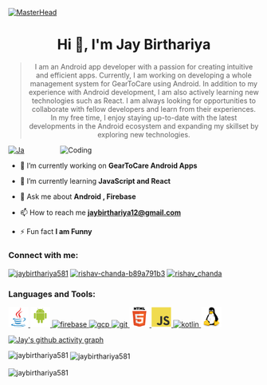 
  

[![MasterHead](https://miro.medium.com/max/1200/1*e3jNfHQGTe7f7ptGpa74yA.png)](https://jaybirthariya581.io)

  

<h1  align="center">Hi 👋, I'm Jay Birthariya</h1>

  

> <p align="center">I am an Android app developer with a passion for creating intuitive and efficient apps. Currently, I am working on developing a whole management system for GearToCare using Android. In addition to my experience with Android development, I am also actively learning new technologies such as React. I am always looking for opportunities to collaborate with fellow developers and learn from their experiences. In my free time, I enjoy staying up-to-date with the latest developments in the Android ecosystem and expanding my skillset by exploring new technologies.</p>

  
<!---
[your comment goes here
and here](https://drive.google.com/uc?id=1vDCPtm-ou2z4gYrORb-4noITyg2G1pji)
--> 

<img align="right" alt="Coding" width="400" src="https://media1.tenor.com/m/-buzIaq-QeoAAAAC/code-coding.gif">
  

  

<p  align="left">  <a  href="https://twitter.com/jaybirthariya"  target="blank"><img  src="https://img.shields.io/twitter/follow/jaybirthariya?logo=twitter&style=for-the-badge"  alt="Ja"  /></a>  </p>

  

- 🔭 I’m currently working on **GearToCare Android Apps**

  

- 🌱 I’m currently learning **JavaScript and React**

  

- 💬 Ask me about **Android , Firebase**

  

- 📫 How to reach me **jaybirthariya12@gmail.com**

  

- ⚡ Fun fact **I am Funny**

  

<h3  align="left">Connect with me:</h3>

  

<p  align="left">

  

<a  href="https://twitter.com/https://twitter.com/jaybirthariya"  target="blank"><img  align="center"  src="https://raw.githubusercontent.com/rahuldkjain/github-profile-readme-generator/master/src/images/icons/Social/twitter.svg"  alt="jaybirthariya581"  height="30"  width="40"  /></a>  <a  href="https://www.linkedin.com/in/jay-birthariya/"  target="blank"><img  align="center"  src="https://raw.githubusercontent.com/rahuldkjain/github-profile-readme-generator/master/src/images/icons/Social/linked-in-alt.svg"  alt="rishav-chanda-b89a791b3"  height="30"  width="40"  /></a>  <a  href="https://instagram.com/https://www.instagram.com/js.birthariya/"  target="blank"><img  align="center"  src="https://raw.githubusercontent.com/rahuldkjain/github-profile-readme-generator/master/src/images/icons/Social/instagram.svg"  alt="rishav_chanda"  height="30"  width="40"  /></a>

  

<h3  align="left">Languages and Tools:</h3>

  

</a>  <a  href="https://www.java.com"  target="_blank"  rel="noreferrer">  <img  src="https://raw.githubusercontent.com/devicons/devicon/master/icons/java/java-original.svg"  alt="java"  width="40"  height="40"/>  </a><a  href="https://developer.android.com"  target="_blank"  rel="noreferrer">  <img  src="https://raw.githubusercontent.com/devicons/devicon/master/icons/android/android-original-wordmark.svg"  alt="android"  width="40"  height="40"/>  </a>  <a  href="https://firebase.google.com/"  target="_blank"  rel="noreferrer">  <img  src="https://www.vectorlogo.zone/logos/firebase/firebase-icon.svg"  alt="firebase"  width="40"  height="40"/>  </a>  <a  href="https://cloud.google.com"  target="_blank"  rel="noreferrer">  <img  src="https://www.vectorlogo.zone/logos/google_cloud/google_cloud-icon.svg"  alt="gcp"  width="40"  height="40"/>  </a>  <a  href="https://git-scm.com/"  target="_blank"  rel="noreferrer">  <img  src="https://www.vectorlogo.zone/logos/git-scm/git-scm-icon.svg"  alt="git"  width="40"  height="40"/>  </a>  <a  href="https://www.w3.org/html/"  target="_blank"  rel="noreferrer">  <img  src="https://raw.githubusercontent.com/devicons/devicon/master/icons/html5/html5-original-wordmark.svg"  alt="html5"  width="40"  height="40"/>  <a  href="https://developer.mozilla.org/en-US/docs/Web/JavaScript"  target="_blank"  rel="noreferrer">  <img  src="https://raw.githubusercontent.com/devicons/devicon/master/icons/javascript/javascript-original.svg"  alt="javascript"  width="40"  height="40"/>  </a>  <a  href="https://kotlinlang.org"  target="_blank"  rel="noreferrer">  <img  src="https://www.vectorlogo.zone/logos/kotlinlang/kotlinlang-icon.svg"  alt="kotlin"  width="40"  height="40"/>  </a>  <a  href="https://www.linux.org/"  target="_blank"  rel="noreferrer">  <img  src="https://raw.githubusercontent.com/devicons/devicon/master/icons/linux/linux-original.svg"  alt="linux"  width="40"  height="40"/>  </a>  </p>

  

[![Jay's github activity graph](https://github-readme-activity-graph.cyclic.app/graph?username=jaybirthariya581&theme=rogue)](https://github.com/ashutosh00710/github-readme-activity-graph)
  

<p><img  align="left"  src="https://github-readme-stats.vercel.app/api/top-langs?username=jaybirthariya581&show_icons=true&locale=en&layout=compact&theme=tokyonight"  alt="jaybirthariya581"  /></p>

  

<p>&nbsp;<img  align="center"  src="https://github-readme-stats.vercel.app/api?username=jaybirthariya581&show_icons=true&locale=en&theme=tokyonight"  alt="jaybirthariya581"  /></p>

  

<p><img  align="center"  src="https://github-readme-streak-stats.herokuapp.com/?user=jaybirthariya581&&theme=tokyonight"  alt="jaybirthariya581"  /></p>
